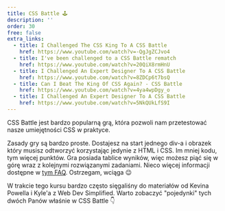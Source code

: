 ```yaml
---
title: CSS Battle 🕹️
description: ''
order: 30
free: false
extra_links:
  - title: I Challenged The CSS King To A CSS Battle
    href: https://www.youtube.com/watch?v=-QgJgZCJvo4
  - title: I've been challenged to a CSS Battle rematch
    href: https://www.youtube.com/watch?v=20QiX8rmHnU
  - title: I Challenged An Expert Designer To A CSS Battle
    href: https://www.youtube.com/watch?v=8ZDCp6t7bsQ
  - title: Can I Beat The King Of CSS Again? - CSS Battle
    href: https://www.youtube.com/watch?v=4ya4wpDgy_o
  - title: I Challenged An Expert Designer To A CSS Battle
    href: https://www.youtube.com/watch?v=5NkQUkLfS9I
---
```


CSS Battle jest bardzo popularną grą, która pozwoli nam przetestować nasze umiejętności CSS w praktyce.

Zasady gry są bardzo proste. Dostajesz na start jednego div-a i obrazek który musisz odtworzyć korzystając jedynie z HTML i CSS. Im mniej kodu, tym więcej punktów. Gra posiada tablice wyników, więc możesz piąć się w górę wraz z kolejnymi rozwiązanymi zadaniami. Nieco więcej informacji dostępne w [tym FAQ](https://cssbattle.dev/faqs). Ostrzegam, wciąga 😉

W trakcie tego kursu bardzo często sięgaliśny do materiałów od Kevina Powella i Kyle'a z Web Dev Simplified. Warto zobaczyć "pojedynki" tych dwóch Panów właśnie w CSS Battle 👇
